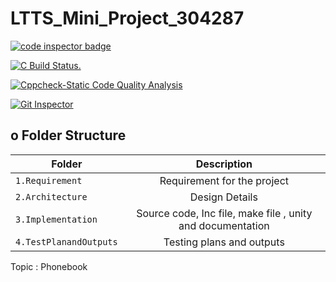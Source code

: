 # LTTS_Mini_Project_304287

<a href="https://frontend.code-inspector.com/public/user/github/Gaurav-Jain-1999">
   <img src="https://code-inspector.com/public/badge/user/github/Gaurav-Jain-1999?style=light" alt="code inspector badge" />
</a>


[![C Build Status.](https://github.com/Gaurav-Jain-1999/LTTS_Mini_Project_304287/actions/workflows/C_build.yml/badge.svg)](https://github.com/Gaurav-Jain-1999/LTTS_Mini_Project_304287/actions/workflows/C_build.yml)

[![Cppcheck-Static Code Quality Analysis](https://github.com/Gaurav-Jain-1999/LTTS_Mini_Project_304287/actions/workflows/codequality.yml/badge.svg)](https://github.com/Gaurav-Jain-1999/LTTS_Mini_Project_304287/actions/workflows/codequality.yml)

[![Git Inspector](https://github.com/Gaurav-Jain-1999/LTTS_Mini_Project_304287/actions/workflows/Git_Inspector.yml/badge.svg)](https://github.com/Gaurav-Jain-1999/LTTS_Mini_Project_304287/actions/workflows/Git_Inspector.yml)

## o Folder Structure
|       Folder        |             Description             | 
|---------------------|:-----------------------------------:|
|`1.Requirement`      | Requirement for the project |
|`2.Architecture`           | Design Details           |
|`3.Implementation`   | Source code, Inc file, make file , unity and documentation         |
|`4.TestPlanandOutputs`| Testing plans and outputs           | 

Topic : Phonebook
